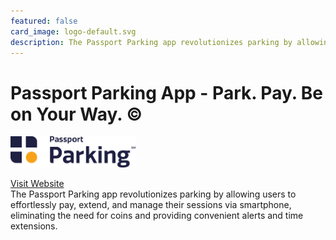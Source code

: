 ```yaml
---
featured: false
card_image: logo-default.svg
description: The Passport Parking app revolutionizes parking by allowing users to effortlessly pay, extend, and manage their sessions via smartphone, eliminating the need for coins and providing convenient alerts and time extensions.
---
```


# Passport Parking App - Park. Pay. Be on Your Way. ©
<img src="logo-default.svg" alt="Logo" style="max-width: 200px; height: auto;">

<a href="https://www.passportparking.com/">Visit Website</a>  
The Passport Parking app revolutionizes parking by allowing users to effortlessly pay, extend, and manage their sessions via smartphone, eliminating the need for coins and providing convenient alerts and time extensions.
